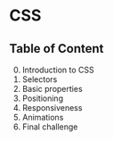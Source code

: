 # CSS

## Table of Content
0. Introduction to CSS
0. Selectors
0. Basic properties
0. Positioning
0. Responsiveness
0. Animations 
0. Final challenge

